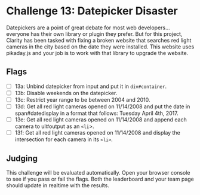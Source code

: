 # Challenge 13: Datepicker Disaster

Datepickers are a point of great debate for most web developers... everyone has their own library or plugin they prefer. But for this project, Clarity has been tasked with fixing a broken website that searches red light cameras in the city based on the date they were installed. This website uses pikaday.js and your job is to work with that library to upgrade the website.

## Flags

- [ ] 13a: Unbind datepicker from input and put it in `div#container`.
- [ ] 13b: Disable weekends on the datepicker.
- [ ] 13c: Restrict year range to be between 2004 and 2010.
- [ ] 13d: Get all red light cameras opened on 11/14/2008 and put the date in span#datedisplay in a format that follows: Tuesday April 4th, 2017.
- [ ] 13e: Get all red light cameras opened on 11/14/2008 and append each camera to ul#output as an `<li`>.
- [ ] 13f: Get all red light cameras opened on 11/14/2008 and display the intersection for each camera in its `<li>`.

## Judging

This challenge will be evaluated automatically. Open your browser console to see if you pass or fail the flags. Both the leaderboard and your team page should update in realtime with the results.
